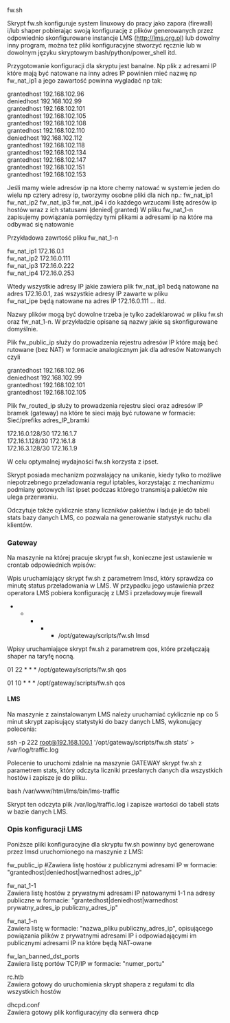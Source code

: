 fw.sh

Skrypt fw.sh konfiguruje system linuxowy do pracy jako zapora (firewall) i/lub shaper pobierając swoją konfigurację z plików generowanych przez odpowiednio skonfigurowane instancje LMS (http://lms.org.pl) lub dowolny inny program, można też pliki konfiguracyjne stworzyć ręcznie lub w dowolnym języku skryptowym bash/python/power_shell itd.

Przygotowanie konfiguracji dla skryptu jest banalne.
Np plik z adresami IP które mają być natowane na inny adres IP powinien mieć nazwę np fw_nat_ip1
a jego zawartość powinna wygladać np tak:

grantedhost 192.168.102.96 </br>
deniedhost 192.168.102.99 </br>
grantedhost 192.168.102.101 </br>
grantedhost 192.168.102.105 </br>
grantedhost 192.168.102.108 </br>
grantedhost 192.168.102.110 </br>
deniedhost 192.168.102.112 </br>
grantedhost 192.168.102.118 </br>
grantedhost 192.168.102.134 </br>
grantedhost 192.168.102.147 </br>
grantedhost 192.168.102.151 </br>
grantedhost 192.168.102.153 </br>

Jeśli mamy wiele adresów ip na ktore chemy natować  w systemie jeden do wielu np cztery adresy ip, tworzymy osobne pliki dla nich np.: 
fw_nat_ip1 fw_nat_ip2 fw_nat_ip3 fw_nat_ip4 i do każdego wrzucami listę adresów ip hostów wraz z ich statusami (denied| granted)
W pliku fw_nat_1-n zapisujemy powiązania pomiędzy tymi plikami a adresami ip na które ma odbywać się natowanie
 
Przykładowa  zawrtość pliku fw_nat_1-n
 
fw_nat_ip1 172.16.0.1 </br>
fw_nat_ip2 172.16.0.111 </br>
fw_nat_ip3 172.16.0.222 </br>
fw_nat_ip4 172.16.0.253 </br>

Wtedy wszystkie adresy IP jakie zawiera plik fw_nat_ip1 bedą natowane na adres 172.16.0.1, zaś wszystkie adresy IP zawarte w pliku  
fw_nat_ipe będą natowane na adres IP 172.16.0.111 ... itd.

Nazwy plików mogą być dowolne trzeba je tylko zadeklarować w pliku fw.sh oraz fw_nat_1-n.
W przykładzie opisane są nazwy jakie są skonfigurowane domyślnie.

Plik fw_public_ip służy do prowadzenia rejestru adresów IP które mają beć rutowane (bez NAT)
w formacie analogicznym jak dla adresów Natowanych czyli

grantedhost 192.168.102.96 </br>
deniedhost 192.168.102.99 </br>
grantedhost 192.168.102.101 </br>
grantedhost 192.168.102.105 </br>

Plik fw_routed_ip służy to prowadzenia rejestru sieci oraz adresów IP bramek (gateway) na które te sieci mają być rutowane w formacie:
Sieć/prefiks adres_IP_bramki

172.16.0.128/30 172.16.1.7 </br>
172.16.1.128/30 172.16.1.8 </br>
172.16.3.128/30 172.16.1.9 </br>


W celu optymalnej wydajności fw.sh korzysta z ipset. 

Skrypt posiada mechanizm pozwalający na unikanie, kiedy tylko to możliwe niepotrzebnego przeładowania reguł iptables, korzystając z mechanizmu podmiany gotowych list ipset podczas którego transmisja pakietów nie ulega przerwaniu. 

Odczytuje także cyklicznie stany liczników pakietów i ładuje je do tabeli stats bazy danych LMS, co pozwala na generowanie statystyk ruchu dla klientów. 

### Gateway ###

Na maszynie na której pracuje skrypt fw.sh, konieczne jest ustawienie w crontab odpowiednich wpisów:

Wpis uruchamiający skrypt fw.sh z parametrem lmsd, który sprawdza co minutę status przeładowania w LMS. W przypadku jego ustawienia przez operatora LMS pobiera konfigurację z LMS i przeładowywuje firewall

* * * * * /opt/gateway/scripts/fw.sh lmsd

Wpisy uruchamiające skrypt fw.sh z parametrem qos, które przełączają shaper na taryfę nocną.

01 22 * * * /opt/gateway/scripts/fw.sh qos

01 10 * * * /opt/gateway/scripts/fw.sh qos



#### LMS ####

Na maszynie z zainstalowanym LMS należy uruchamiać cyklicznie np co 5 minut skrypt zapisujący statystyki do bazy danych LMS, wykonujący polecenia:

ssh -p 222 root@192.168.100.1 '/opt/gateway/scripts/fw.sh stats' > /var/log/traffic.log

Polecenie to uruchomi zdalnie na maszynie GATEWAY skrypt fw.sh z parametrem stats, który odczyta liczniki przesłanych danych dla wszystkich hostów i zapisze je do pliku.


bash /var/www/html/lms/bin/lms-traffic

Skrypt ten odczyta plik /var/log/traffic.log i zapisze wartości do tabeli stats w bazie danych LMS.

 
### Opis konfiguracji LMS ###

Poniższe pliki konfiguracyjne dla skryptu fw.sh powinny być generowane przez lmsd uruchomionego na maszynie z LMS:

fw_public_ip	#Zawiera listę hostów z publicznymi adresami IP w formacie: "grantedhost|deniedhost|warnedhost adres_ip"

fw_nat_1-1	</br>
Zawiera listę hostów z prywatnymi adresami IP natowanymi 1-1 na adresy publiczne w formacie: "grantedhost|deniedhost|warnedhost prywatny_adres_ip publiczny_adres_ip"

fw_nat_1-n	</br>
Zawiera listę w formacie: "nazwa_pliku publiczny_adres_ip", opisującego powiązania plików z prywatnymi adresami IP i odpowiadającymi im publicznymi adresami IP na które będą NAT-owane

fw_lan_banned_dst_ports </br>
Zawiera listę portów TCP/IP w formacie: "numer_portu"

rc.htb </br>
Zawiera gotowy do uruchomienia skrypt shapera z regułami tc dla wszystkich hostów

dhcpd.conf </br>
Zawiera gotowy plik konfiguracyjny dla serwera dhcp


